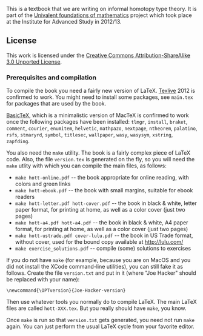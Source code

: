 This is a textbook that we are writing on informal homotopy type theory.
It is part of the [Univalent foundations of mathematics](http://www.math.ias.edu/sp/univalent)
project which took place at the Institute for Advanced Study in 2012/13.

## License

This work is licensed under the
[Creative Commons Attribution-ShareAlike 3.0 Unported License](http://creativecommons.org/licenses/by-sa/3.0/).

### Prerequisites and compilation

To compile the book you need a fairly new version of LaTeX.
[Texlive](http://www.tug.org/texlive/) 2012 is confirmed to work. You might need
to install some packages, see `main.tex` for packages that are used by the book.

[BasicTeX](http://www.tug.org/mactex/morepackages.html), which is a minimalistic
version of MacTeX is confirmed to work once the following packages have been
installed: `tlmgr`, `install`, `braket`, `comment`, `courier`, `enumitem`,
`helvetic`, `mathpazo`, `nextpage`, `ntheorem`, `palatino`, `rsfs`, `stmaryrd`,
`symbol`, `titlesec`, `wallpaper`, `wasy`, `wasysym`, `xstring`, `zapfding`.

You also need the `make` utility. The book is a fairly complex piece of LaTeX
code. Also, the file `version.tex` is generated on the fly, so you will need the
`make` utlity with which you can compile the main files, as follows:

* `make hott-online.pdf` -- the book appropriate for online reading, with colors and green links
* `make hott-ebook.pdf` -- the book with small margins, suitable for ebook readers
* `make hott-letter.pdf hott-cover.pdf` -- the book in black & white, letter paper format,
   for printing at home, as well as a color cover (just two pages)
* `make hott-a4.pdf hott-a4.pdf` -- the book in black & white, A4 paper format,
   for printing at home, as well as a color cover (just two pages)
* `make hott-ustrade.pdf cover-lulu.pdf` -- the book in US Trade format, without cover,
   used for the bound copy available at http://lulu.com/
* `make exercise_solutions.pdf` -- compile (some) solutions to exercises

If you do not have `make` (for example, because you are on MacOS and you did not
install the XCode command-line utilities), you can still fake it as follows.
Create the file `version.txt` and put in it (where "Joe Hacker" should be
replaced with your name):

    \newcommand{\OPTversion}{Joe-Hacker-version}

Then use whatever tools you normally do to compile LaTeX. The main LaTeX files are called 
`hott-XXX.tex`. But you really should have `make`, you know.

Once `make` is run so that `version.txt` gets generated, you need not run
`make` again. You can just perform the usual LaTeX cycle from your favorite editor.
